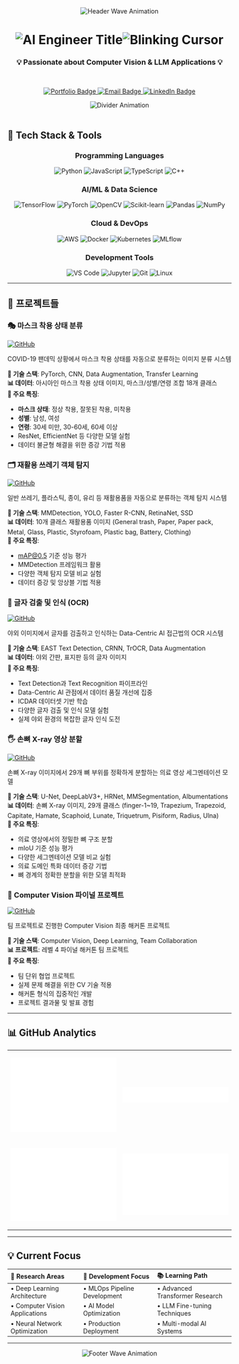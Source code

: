 <div align="center">

<img width="100%" height="120px" src="https://capsule-render.vercel.app/api?type=waving&color=gradient&customColorList=6,11,20&height=120&section=header&fontSize=30&fontAlignY=35&animation=twinkling&fontColor=ffffff" alt="Header Wave Animation"/>

<br>

<h1 align="center">
<img src="https://readme-typing-svg.herokuapp.com?font=Press+Start+2P&size=24&duration=3000&pause=500&color=FF6A88&center=true&vCenter=true&width=820&height=90&lines=Research-driven+AI+Engineer&repeat=false&backSpeed=0&t=2" alt="AI Engineer Title" /><!--
--><img src="https://readme-typing-svg.herokuapp.com?font=Press+Start+2P&size=24&duration=700&pause=350&color=FF6A88&center=true&vCenter=true&width=44&height=90&lines=%3E;%20;%3E;%20&repeat=true&t=2" alt="Blinking Cursor" />
</h1>

<h3 align="center">💡 Passionate about Computer Vision & LLM Applications 💡</h3>

<br>

<p align="center">
  <a href="#portfolio">
    <img src="https://img.shields.io/badge/🌟_Portfolio-FF6B6B?style=for-the-badge&logoColor=white&labelColor=FF6B6B" alt="Portfolio Badge"/>
  </a>
  <a href="mailto:contact@example.com">
    <img src="https://img.shields.io/badge/📧_Email-4ECDC4?style=for-the-badge&logoColor=white&labelColor=4ECDC4" alt="Email Badge"/>
  </a>
  <a href="#linkedin">
    <img src="https://img.shields.io/badge/🔗_LinkedIn-45B7D1?style=for-the-badge&logoColor=white&labelColor=45B7D1" alt="LinkedIn Badge"/>
  </a>
</p>

<img src="https://user-images.githubusercontent.com/73097560/115834477-dbab4500-a447-11eb-908a-139a6edaec5c.gif" alt="Divider Animation">

</div>

<br>

## 🚀 Tech Stack & Tools

<div align="center">

### Programming Languages
<p>
  <img src="https://img.shields.io/badge/Python-3776AB?style=for-the-badge&logo=python&logoColor=white" alt="Python"/>
  <img src="https://img.shields.io/badge/JavaScript-F7DF1E?style=for-the-badge&logo=javascript&logoColor=black" alt="JavaScript"/>
  <img src="https://img.shields.io/badge/TypeScript-007ACC?style=for-the-badge&logo=typescript&logoColor=white" alt="TypeScript"/>
  <img src="https://img.shields.io/badge/C%2B%2B-00599C?style=for-the-badge&logo=c%2B%2B&logoColor=white" alt="C++"/>
</p>

### AI/ML & Data Science
<p>
  <img src="https://img.shields.io/badge/TensorFlow-FF6F00?style=for-the-badge&logo=tensorflow&logoColor=white" alt="TensorFlow"/>
  <img src="https://img.shields.io/badge/PyTorch-EE4C2C?style=for-the-badge&logo=pytorch&logoColor=white" alt="PyTorch"/>
  <img src="https://img.shields.io/badge/OpenCV-27338e?style=for-the-badge&logo=OpenCV&logoColor=white" alt="OpenCV"/>
  <img src="https://img.shields.io/badge/scikit--learn-F7931E?style=for-the-badge&logo=scikit-learn&logoColor=white" alt="Scikit-learn"/>
  <img src="https://img.shields.io/badge/Pandas-2C2D72?style=for-the-badge&logo=pandas&logoColor=white" alt="Pandas"/>
  <img src="https://img.shields.io/badge/Numpy-777BB4?style=for-the-badge&logo=numpy&logoColor=white" alt="NumPy"/>
</p>

### Cloud & DevOps
<p>
  <img src="https://img.shields.io/badge/AWS-232F3E?style=for-the-badge&logo=amazon-aws&logoColor=white" alt="AWS"/>
  <img src="https://img.shields.io/badge/Docker-2496ED?style=for-the-badge&logo=docker&logoColor=white" alt="Docker"/>
  <img src="https://img.shields.io/badge/Kubernetes-326ce5?style=for-the-badge&logo=kubernetes&logoColor=white" alt="Kubernetes"/>
  <img src="https://img.shields.io/badge/MLflow-0194E2?style=for-the-badge&logo=mlflow&logoColor=white" alt="MLflow"/>
</p>

### Development Tools
<p>
  <img src="https://img.shields.io/badge/VS_Code-0078D4?style=for-the-badge&logo=visual%20studio%20code&logoColor=white" alt="VS Code"/>
  <img src="https://img.shields.io/badge/Jupyter-F37626.svg?&style=for-the-badge&logo=Jupyter&logoColor=white" alt="Jupyter"/>
  <img src="https://img.shields.io/badge/Git-F05032?style=for-the-badge&logo=git&logoColor=white" alt="Git"/>
  <img src="https://img.shields.io/badge/Linux-FCC624?style=for-the-badge&logo=linux&logoColor=black" alt="Linux"/>
</p>

</div>

---

## 📁 프로젝트들

### 🎭 마스크 착용 상태 분류
[![GitHub](https://img.shields.io/badge/GitHub-181717.svg?style=for-the-badge&logo=GitHub&logoColor=white)](https://github.com/kimmaru/level1-imageclassification-cv-21)

COVID-19 팬데믹 상황에서 마스크 착용 상태를 자동으로 분류하는 이미지 분류 시스템

**🔧 기술 스택**: PyTorch, CNN, Data Augmentation, Transfer Learning  
**📊 데이터**: 아시아인 마스크 착용 상태 이미지, 마스크/성별/연령 조합 18개 클래스  
**🎯 주요 특징**: 
- **마스크 상태**: 정상 착용, 잘못된 착용, 미착용
- **성별**: 남성, 여성
- **연령**: 30세 미만, 30-60세, 60세 이상
- ResNet, EfficientNet 등 다양한 모델 실험
- 데이터 불균형 해결을 위한 증강 기법 적용

### 🗂️ 재활용 쓰레기 객체 탐지
[![GitHub](https://img.shields.io/badge/GitHub-181717.svg?style=for-the-badge&logo=GitHub&logoColor=white)](https://github.com/kimmaru/level2-objectdetection-cv-21)

일반 쓰레기, 플라스틱, 종이, 유리 등 재활용품을 자동으로 분류하는 객체 탐지 시스템

**🔧 기술 스택**: MMDetection, YOLO, Faster R-CNN, RetinaNet, SSD  
**📊 데이터**: 10개 클래스 재활용품 이미지 (General trash, Paper, Paper pack, Metal, Glass, Plastic, Styrofoam, Plastic bag, Battery, Clothing)  
**🎯 주요 특징**:
- mAP@0.5 기준 성능 평가
- MMDetection 프레임워크 활용
- 다양한 객체 탐지 모델 비교 실험
- 데이터 증강 및 앙상블 기법 적용

### 📝 글자 검출 및 인식 (OCR)
[![GitHub](https://img.shields.io/badge/GitHub-181717.svg?style=for-the-badge&logo=GitHub&logoColor=white)](https://github.com/kimmaru/level2-cv-datacentric-cv-21)

야외 이미지에서 글자를 검출하고 인식하는 Data-Centric AI 접근법의 OCR 시스템

**🔧 기술 스택**: EAST Text Detection, CRNN, TrOCR, Data Augmentation  
**📊 데이터**: 야외 간판, 표지판 등의 글자 이미지  
**🎯 주요 특징**:
- Text Detection과 Text Recognition 파이프라인
- Data-Centric AI 관점에서 데이터 품질 개선에 집중
- ICDAR 데이터셋 기반 학습
- 다양한 글자 검출 및 인식 모델 실험
- 실제 야외 환경의 복잡한 글자 인식 도전

### 🖐️ 손뼈 X-ray 영상 분할
[![GitHub](https://img.shields.io/badge/GitHub-181717.svg?style=for-the-badge&logo=GitHub&logoColor=white)](https://github.com/kimmaru/level2-cv-semanticsegmentation-cv-20-lv3)

손뼈 X-ray 이미지에서 29개 뼈 부위를 정확하게 분할하는 의료 영상 세그멘테이션 모델

**🔧 기술 스택**: U-Net, DeepLabV3+, HRNet, MMSegmentation, Albumentations  
**📊 데이터**: 손뼈 X-ray 이미지, 29개 클래스 (finger-1~19, Trapezium, Trapezoid, Capitate, Hamate, Scaphoid, Lunate, Triquetrum, Pisiform, Radius, Ulna)  
**🎯 주요 특징**:
- 의료 영상에서의 정밀한 뼈 구조 분할
- mIoU 기준 성능 평가
- 다양한 세그멘테이션 모델 비교 실험
- 의료 도메인 특화 데이터 증강 기법
- 뼈 경계의 정확한 분할을 위한 모델 최적화

### 🎨 Computer Vision 파이널 프로젝트
[![GitHub](https://img.shields.io/badge/GitHub-181717.svg?style=for-the-badge&logo=GitHub&logoColor=white)](https://github.com/kimmaru/level4-cv-finalproject-hackathon-cv-20-lv3)

팀 프로젝트로 진행한 Computer Vision 최종 해커톤 프로젝트

**🔧 기술 스택**: Computer Vision, Deep Learning, Team Collaboration  
**📊 프로젝트**: 레벨 4 파이널 해커톤 팀 프로젝트  
**🎯 주요 특징**:
- 팀 단위 협업 프로젝트
- 실제 문제 해결을 위한 CV 기술 적용
- 해커톤 형식의 집중적인 개발
- 프로젝트 결과물 및 발표 경험

---

## 📊 GitHub Analytics

<div align="center">

<table>
<tr>
<td align="center" width="50%">

![GitHub Stats](https://github.com/kimmaru/kimmaru/blob/main/metrics.base.svg)

</td>
<td align="center" width="50%">

![Top Languages](https://github.com/kimmaru/kimmaru/blob/main/metrics.plugin.languages.details.svg)

</td>
</tr>
<tr>
<td align="center" width="50%">

![Contribution Calendar](https://github.com/kimmaru/kimmaru/blob/main/metrics.plugin.isocalendar.fullyear.svg)

</td>
<td align="center" width="50%">

![GitHub Stars](https://github.com/kimmaru/kimmaru/blob/main/metrics.plugin.stars.svg)

</td>
</tr>
</table>

</div>

---

## 💡 Current Focus

<div align="center">

| 🔬 **Research Areas** | 🚀 **Development Focus** | 📚 **Learning Path** |
|:---|:---|:---|
| • Deep Learning Architecture | • MLOps Pipeline Development | • Advanced Transformer Research |
| • Computer Vision Applications | • AI Model Optimization | • LLM Fine-tuning Techniques |
| • Neural Network Optimization | • Production Deployment | • Multi-modal AI Systems |

</div>

---

<div align="center">

<img width="100%" height="120px" src="https://capsule-render.vercel.app/api?type=waving&color=gradient&customColorList=6,11,20&height=120&section=footer&fontSize=30&fontAlignY=85&animation=twinkling&fontColor=ffffff" alt="Footer Wave Animation"/>

</div>
